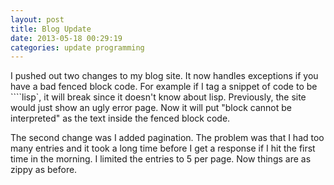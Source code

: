 ```yaml
---
layout: post
title: Blog Update
date: 2013-05-18 00:29:19
categories: update programming
---
```

I pushed out two changes to my blog site.  It now handles exceptions if you
have a bad fenced block code.  For example if I tag a snippet of code to be
````lisp`, it will break since it doesn't know about lisp.  Previously, the
site would just show an ugly error page.  Now it will put "block cannot be
interpreted" as the text inside the fenced block code.

The second change was I added pagination.  The problem was that I had too many
entries and it took a long time before I get a response if I hit the first time
in the morning.  I limited the entries to 5 per page.  Now things are as zippy
as before.
